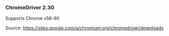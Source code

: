 ### ChromeDriver 2.30

Supports Chrome v58-60

Source: https://sites.google.com/a/chromium.org/chromedriver/downloads